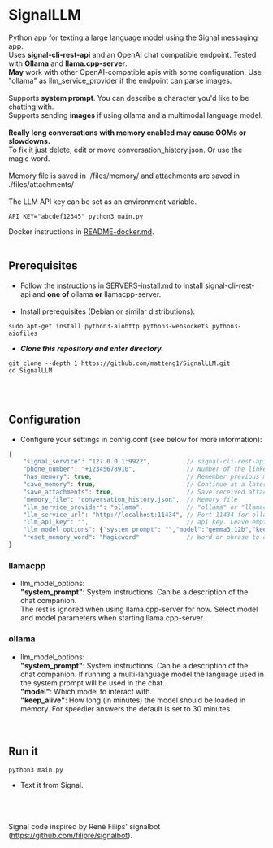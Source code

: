 # SignalLLM
Python app for texting a large language model using the Signal messaging app.<br>
Uses **signal-cli-rest-api** and an OpenAI chat compatible endpoint. Tested with **Ollama** and **llama.cpp-server**. <br>
**May** work with other OpenAI-compatible apis with some configuration. Use "ollama" as llm_service_provider if the endpoint can parse images. <br><br>
Supports **system prompt**. You can describe a character you'd like to be chatting with.<br>
Supports sending **images** if using ollama and a multimodal language model. <br><br>
**Really long conversations with memory enabled may cause OOMs or slowdowns.** <br>
To fix it just delete, edit or move conversation_history.json. Or use the magic word.<br><br>
Memory file is saved in ./files/memory/ and attachments are saved in ./files/attachments/<br><br>
The LLM API key can be set as an environment variable.<br>
```shell
API_KEY="abcdef12345" python3 main.py
```
Docker instructions in [README-docker.md](README-docker.md).<br><br>

## Prerequisites
* Follow the instructions in [SERVERS-install.md](SERVERS-install.md) to install signal-cli-rest-api and **one of** ollama **or** llamacpp-server.<br><br>
* Install prerequisites (Debian or similar distributions):
```shell
sudo apt-get install python3-aiohttp python3-websockets python3-aiofiles
```
* ***Clone this repository and enter directory.***
```shell
git clone --depth 1 https://github.com/matteng1/SignalLLM.git
cd SignalLLM
```
<br><br>
## Configuration
* Configure your settings in config.conf (see below for more information):
```javascript
{
    "signal_service": "127.0.0.1:9922",          // signal-cli-rest-api
    "phone_number": "+12345678910",              // Number of the linked Signal account
    "has_memory": true,                          // Remember previous messages
    "save_memory": true,                         // Continue at a later run
    "save_attachments": true,                    // Save received attachments
    "memory_file": "conversation_history.json",  // Memory file
    "llm_service_provider": "ollama",            // "ollama" or "llamacpp"
    "llm_service_url": "http://localhost:11434", // Port 11434 for ollama. 8080 for llamacpp
    "llm_api_key": "",                           // api key. Leave empty for local servers.
    "llm_model_options": {"system_prompt": "","model":"gemma3:12b","keep_alive": 30}, // See below
    "reset_memory_word": "Magicword"             // Word or phrase to clear memory
}
```
### llamacpp
* llm_model_options:<br>
**"system_prompt"**: System instructions. Can be a description of the chat companion.<br>
The rest is ignored when using llama.cpp-server for now. Select model and model parameters when starting llama.cpp-server.
### ollama
* llm_model_options:<br>
**"system_prompt"**: System instructions. Can be a description of the chat companion. If running a multi-language model the language used in the system prompt will be used in the chat.<br>
**"model"**:         Which model to interact with.<br>
**"keep_alive"**:    How long (in minutes) the model should be loaded in memory. For speedier answers the default is set to 30 minutes.<br><br><br>
## Run it
```shell
python3 main.py
```
* Text it from Signal.

<br><br><br>
Signal code inspired by René Filips' signalbot (https://github.com/filipre/signalbot).
